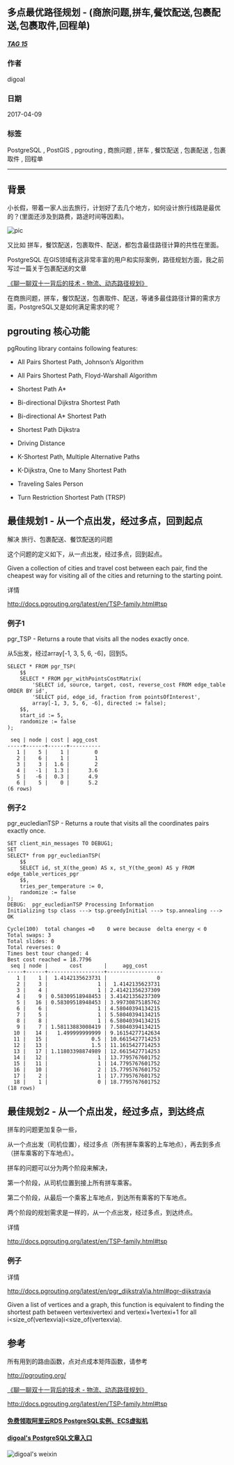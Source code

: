 ## 多点最优路径规划 - (商旅问题,拼车,餐饮配送,包裹配送,包裹取件,回程单)  
##### [TAG 15](../class/15.md)
                                          
### 作者                                             
digoal                                     
                                      
### 日期                                                                                                         
2017-04-09                                    
                                         
### 标签                                      
PostgreSQL , PostGIS , pgrouting , 商旅问题 , 拼车 , 餐饮配送 , 包裹配送 , 包裹取件 , 回程单    
                                                                                                            
----                                                                                                      
                                                                                                               
## 背景      
小长假，带着一家人出去旅行，计划好了去几个地方，如何设计旅行线路是最优的？(里面还涉及到路费，路途时间等因素)。  
  
![pic](20170409_01_pic_001.jpg)  
  
又比如 拼车，餐饮配送，包裹取件、配送，都包含最佳路径计算的共性在里面。   
  
PostgreSQL 在GIS领域有这非常丰富的用户和实际案例，路径规划方面，我之前写过一篇关于包裹配送的文章  
  
[《聊一聊双十一背后的技术 - 物流、动态路径规划》](../201611/20161114_01.md)  
  
在商旅问题，拼车，餐饮配送，包裹取件、配送，等诸多最佳路径计算的需求方面，PostgreSQL又是如何满足需求的呢？  
  
## pgrouting 核心功能  
pgRouting library contains following features:  
  
- All Pairs Shortest Path, Johnson’s Algorithm  
  
- All Pairs Shortest Path, Floyd-Warshall Algorithm  
  
- Shortest Path A*  
  
- Bi-directional Dijkstra Shortest Path  
  
- Bi-directional A* Shortest Path  
  
- Shortest Path Dijkstra  
  
- Driving Distance  
  
- K-Shortest Path, Multiple Alternative Paths  
  
- K-Dijkstra, One to Many Shortest Path  
  
- Traveling Sales Person  
  
- Turn Restriction Shortest Path (TRSP)  
  
## 最佳规划1 - 从一个点出发，经过多点，回到起点  
解决 旅行、包裹配送、餐饮配送的问题  
  
这个问题的定义如下，从一点出发，经过多点，回到起点。  
  
Given a collection of cities and travel cost between each pair, find the cheapest way for visiting all of the cities and returning to the starting point.  
  
详情  
  
http://docs.pgrouting.org/latest/en/TSP-family.html#tsp  
  
### 例子1  
pgr_TSP - Returns a route that visits all the nodes exactly once.  
  
从5出发，经过array[-1, 3, 5, 6, -6]，回到5。  
  
```  
SELECT * FROM pgr_TSP(  
    $$  
    SELECT * FROM pgr_withPointsCostMatrix(  
        'SELECT id, source, target, cost, reverse_cost FROM edge_table ORDER BY id',  
        'SELECT pid, edge_id, fraction from pointsOfInterest',  
        array[-1, 3, 5, 6, -6], directed := false);  
    $$,  
    start_id := 5,  
    randomize := false  
);  
  
 seq | node | cost | agg_cost   
-----+------+------+----------  
   1 |    5 |    1 |        0  
   2 |    6 |    1 |        1  
   3 |    3 |  1.6 |        2  
   4 |   -1 |  1.3 |      3.6  
   5 |   -6 |  0.3 |      4.9  
   6 |    5 |    0 |      5.2  
(6 rows)  
```  
  
### 例子2  
pgr_eucledianTSP - Returns a route that visits all the coordinates pairs exactly once.  
  
```  
SET client_min_messages TO DEBUG1;  
SET  
SELECT* from pgr_eucledianTSP(  
    $$  
    SELECT id, st_X(the_geom) AS x, st_Y(the_geom) AS y FROM edge_table_vertices_pgr  
    $$,  
    tries_per_temperature := 0,  
    randomize := false  
);  
DEBUG:  pgr_eucledianTSP Processing Information  
Initializing tsp class ---> tsp.greedyInitial ---> tsp.annealing ---> OK  
  
Cycle(100) 	total changes =0	0 were because  delta energy < 0  
Total swaps: 3  
Total slides: 0  
Total reverses: 0  
Times best tour changed: 4  
Best cost reached = 18.7796  
 seq | node |       cost       |     agg_cost       
-----+------+------------------+------------------  
   1 |    1 |  1.4142135623731 |                0  
   2 |    3 |                1 |  1.4142135623731  
   3 |    4 |                1 | 2.41421356237309  
   4 |    9 | 0.58309518948453 | 3.41421356237309  
   5 |   16 | 0.58309518948453 | 3.99730875185762  
   6 |    6 |                1 | 4.58040394134215  
   7 |    5 |                1 | 5.58040394134215  
   8 |    8 |                1 | 6.58040394134215  
   9 |    7 | 1.58113883008419 | 7.58040394134215  
  10 |   14 |   1.499999999999 | 9.16154277142634  
  11 |   15 |              0.5 | 10.6615427714253  
  12 |   13 |              1.5 | 11.1615427714253  
  13 |   17 | 1.11803398874989 | 12.6615427714253  
  14 |   12 |                1 | 13.7795767601752  
  15 |   11 |                1 | 14.7795767601752  
  16 |   10 |                2 | 15.7795767601752  
  17 |    2 |                1 | 17.7795767601752  
  18 |    1 |                0 | 18.7795767601752  
(18 rows)  
```  
  
## 最佳规划2 - 从一个点出发，经过多点，到达终点  
拼车的问题更加复杂一些，  
  
从一个点出发（司机位置），经过多点（所有拼车乘客的上车地点），再去到多点（拼车乘客的下车地点）。  
  
拼车的问题可以分为两个阶段来解决，  
  
第一个阶段，从司机位置到接上所有拼车乘客。  
  
第二个阶段，从最后一个乘客上车地点，到达所有乘客的下车地点。  
  
两个阶段的规划需求是一样的，从一个点出发，经过多点，到达终点。  
  
详情  
  
http://docs.pgrouting.org/latest/en/TSP-family.html#tsp  
  
### 例子  
详情  
  
http://docs.pgrouting.org/latest/en/pgr_dijkstraVia.html#pgr-dijkstravia  
  
Given a list of vertices and a graph, this function is equivalent to finding the shortest path between vertexivertexi and vertexi+1vertexi+1 for all i<size_of(vertexvia)i<size_of(vertexvia).  
  
## 参考    
所有用到的路由函数，点对点成本矩阵函数，请参考  
  
http://pgrouting.org/  
  
[《聊一聊双十一背后的技术 - 物流、动态路径规划》](../201611/20161114_01.md)  
    
http://docs.pgrouting.org/latest/en/TSP-family.html#tsp  
  
  
  
  
  
  
  
  
  
  
  
  
  
#### [免费领取阿里云RDS PostgreSQL实例、ECS虚拟机](https://free.aliyun.com/ "57258f76c37864c6e6d23383d05714ea")
  
  
#### [digoal's PostgreSQL文章入口](https://github.com/digoal/blog/blob/master/README.md "22709685feb7cab07d30f30387f0a9ae")
  
  
![digoal's weixin](../pic/digoal_weixin.jpg "f7ad92eeba24523fd47a6e1a0e691b59")
  
  
  
  
  
  
  
